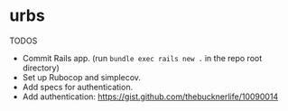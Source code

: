 # urbs

TODOS
- Commit Rails app. (run `bundle exec rails new .` in the repo root directory)
- Set up Rubocop and simplecov.
- Add specs for authentication.
- Add authentication: https://gist.github.com/thebucknerlife/10090014
